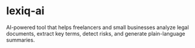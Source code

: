 # lexiq-ai
AI-powered tool that helps freelancers and small businesses analyze legal documents, extract key terms, detect risks, and generate plain-language summaries.
